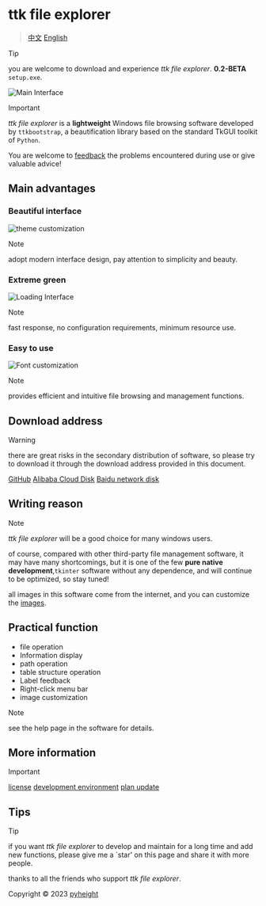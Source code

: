 # ttk file explorer

> [中文](README.md)
> [English](README_English.md)

> [!TIP]
> you are welcome to download and experience *ttk file explorer*.   **0.2-BETA** `setup.exe`.

![Main Interface](./main.png)

> [!IMPORTANT]
> *ttk file explorer* is a **lightweight** Windows file browsing software developed by `ttkbootstrap`, a beautification library based on the standard TkGUI toolkit of `Python`.
>
> You are welcome to [feedback](mailto:276581780@qq.com) the problems encountered during use or give valuable advice!

## Main advantages

### Beautiful interface

![theme customization](./color.png)

> [!NOTE]
> adopt modern interface design, pay attention to simplicity and beauty.

### Extreme green

![Loading Interface](./loading.png)

> [!NOTE]
> fast response, no configuration requirements, minimum resource use.

### Easy to use

![Font customization](./font.png)

> [!NOTE]
> provides efficient and intuitive file browsing and management functions.

## Download address

> [!WARNING]
> there are great risks in the secondary distribution of software, so please try to download it through the download address provided in this document.
>
> [GitHub](https://github.com/pyheight/ttk-file-explorer/)
> [Alibaba Cloud Disk](https://www.aliyundrive.com/s/kooyqy65tea/)
> [Baidu network disk](https://pan.baidu.com/s/1vsv-7kpXn5crm0jjd0-qtg?pwd=2023#/home/%2F/%2F)

## Writing reason
> [!NOTE]
> *ttk file explorer* will be a good choice for many windows users.
>
> of course, compared with other third-party file management software, it may have many shortcomings, but it is one of the few **pure native development**,`tkinter` software without any dependence, and will continue to be optimized, so stay tuned!
>
> all images in this software come from the internet, and you can customize the [images](https://iconfont.cn).

## Practical function

* file operation
* Information display
* path operation
* table structure operation
* Label feedback
* Right-click menu bar
* image customization

> [!NOTE]
> see the help page in the software for details.

## More information

> [!IMPORTANT]
> [license](LICENSE)
> [development environment](CONTRIBUTING.md)
> [plan update](SECURITY.md)

## Tips

> [!TIP]
> if you want *ttk file explorer* to develop and maintain for a long time and add new functions, please give me a `star' on this page and share it with more people.
>
> thanks to all the friends who support *ttk file explorer*.
>
> Copyright © 2023 [pyheight](mailto:276581780@qq.com )
